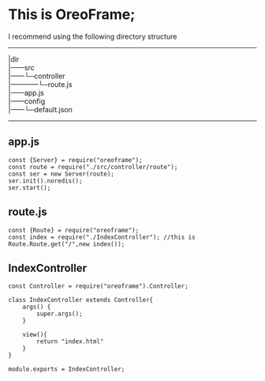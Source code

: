 # This is OreoFrame;
I recommend using the following directory structure <br>
***
|dir<br>
|——src<br>
|——└─controller<br>
|————└─route.js<br>
|——app.js<br>
|——config<br>
|——└─default.json<br>
***

## app.js
``` 
const {Server} = require("oreoframe");
const route = require("./src/controller/route");
const ser = new Server(route);
ser.init().noredis();
ser.start();
```
## route.js
```
const {Route} = require("oreoframe");
const index = require("./IndexController"); //this is 
Route.Route.get("/",new index());
```
## IndexController
```
const Controller = require("oreoframe").Controller;

class IndexController extends Controller{
    args() {
        super.args();
    }

    view(){
        return "index.html"
    }
}

module.exports = IndexController;
```


